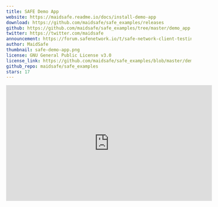 ```yaml
---
title: SAFE Demo App
website: https://maidsafe.readme.io/docs/install-demo-app
download: https://github.com/maidsafe/safe_examples/releases
github: https://github.com/maidsafe/safe_examples/tree/master/demo_app
twitter: https://twitter.com/maidsafe
announcement: https://forum.safenetwork.io/t/safe-network-client-testing-commences/7373
author: MaidSafe
thumbnail: safe-demo-app.png
license: GNU General Public License v3.0
license_link: https://github.com/maidsafe/safe_examples/blob/master/demo_app/COPYING
github_repo: maidsafe/safe_examples
stars: 17
---
```


<iframe width="560" height="315" src="https://www.youtube.com/embed/AzkhA_PBys0" frameborder="0" allowfullscreen></iframe>
